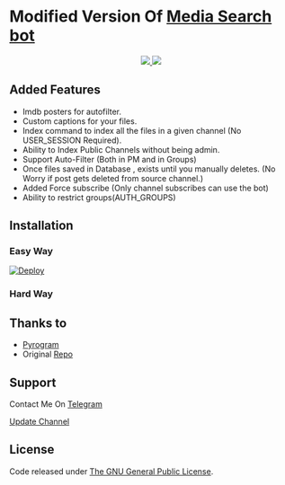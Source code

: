 # Modified Version Of [Media Search bot](https://github.com/MRK-YT/MT-Media-Search-bot)

</a>
</p>
<p align="center">
  <a href="https://github.com/MRK-YT/MT-Media-Search-bot/stargazers">
    <img src="https://img.shields.io/github/stars/MRK-YT/MT-Media-Search-bot?style=social">

  </a>
  
  <a href="https://github.com/MRK-YT/MT-Media-Search-bot/fork">
    <img src="https://img.shields.io/github/forks/MRK-YT/MT-Media-Search-bot?label=Fork&style=social">

  </a>  
</p>

  

## Added Features
* Imdb posters for autofilter.
* Custom captions for your files.
* Index command to index all the files in a given channel (No USER_SESSION Required).
* Ability to Index Public Channels without being admin.
* Support Auto-Filter (Both in PM and in Groups)
* Once files saved in Database , exists until you manually deletes. (No Worry if post gets deleted from source channel.)
* Added Force subscribe (Only channel subscribes can use the bot)
* Ability to restrict groups(AUTH_GROUPS)

## Installation

### Easy Way
[![Deploy](https://www.herokucdn.com/deploy/button.svg)](https://heroku.com/deploy?template=https://github.com/mirshad517/nazriya.git)
### Hard Way


## Thanks to 
* [Pyrogram](https://github.com/pyrogram/pyrogram)
* Original [Repo](https://github.com/Mahesh0253/Media-Search-bot)


## Support
Contact Me On [Telegram](https://t.me/subinps_bot)

[Update Channel](https://t.me/Mo_Tech_YT)

## License
Code released under [The GNU General Public License](LICENSE).

